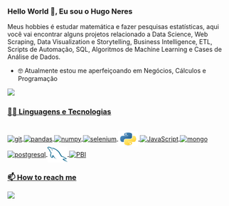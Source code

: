 <!---
- 👋 Hi, I’m @NeresWell
- 👀 I’m interested in ...
- 🌱 I’m currently learning ...
- 💞️ I’m looking to collaborate on ...
- 📫 How to reach me ...

  <img height="180em" src="https://github-readme-stats.vercel.app/api/top-langs/?username=NeresWell&layout=compact&langs_count=16&theme=nord"/>

  <img align="center" alt="R studio" height="30" width="40" src="https://d33wubrfki0l68.cloudfront.net/dd8ddc34fe29a71c81183dbe3436cfabbb540e44/b7152/assets/img/rstudio-ball.svg"> 

NeresWell/NeresWell is a ✨ special ✨ repository because its `README.md` (this file) appears on your GitHub profile.
You can click the Preview link to take a look at your changes.
--->
### Hello World 👋, Eu sou o Hugo Neres

Meus hobbies é estudar matemática e fazer pesquisas estatísticas, aqui você vai encontrar alguns projetos relacionado a Data Science, Web Scraping, Data Visualization e Storytelling, Business Intelligence, ETL, Scripts de Automação, SQL, Algoritmos de Machine Learning e Cases de Análise de Dados.

- 🤓 Atualmente estou me aperfeiçoando em Negócios, Cálculos e Programação

<div>
  <a href="https://github.com/NeresWell">
  <img height="180em" src="https://github-readme-stats.vercel.app/api?username=NeresWell&show_icons=true&theme=nord&include_all_commits=true&count_private=true&hide=contribs,prs"/>
</div>

### 👨‍💻 Linguagens e Tecnologias

<div style="display: inline_block"><br>
  <img align="center" alt="git" height="35" width="35" src="https://cdn.jsdelivr.net/gh/devicons/devicon@latest/icons/git/git-original.svg" />
  <img align="center" alt="pandas" height="35" width="35" src="https://cdn.jsdelivr.net/gh/devicons/devicon@latest/icons/pandas/pandas-original.svg" />
  <img align="center" alt="numpy" height="35" width="45" src="https://cdn.jsdelivr.net/gh/devicons/devicon@latest/icons/numpy/numpy-original.svg" />
  <img align="center" alt="selenium" height="35" width="35" src="https://cdn.jsdelivr.net/gh/devicons/devicon@latest/icons/selenium/selenium-original.svg" />
  <img align="center" alt="python" height="35" width="45" src="https://raw.githubusercontent.com/devicons/devicon/master/icons/python/python-original.svg">  
  <img align="center" alt="JavaScript" height="35" width="45" src="https://cdn.jsdelivr.net/gh/devicons/devicon/icons/javascript/javascript-original.svg">
  <img align="center" alt="mongo" height="35" width="35" src="https://cdn.jsdelivr.net/gh/devicons/devicon@latest/icons/mongodb/mongodb-original.svg" />
  <img align="center" alt="postgresql" height="35" width="35" src="https://cdn.jsdelivr.net/gh/devicons/devicon@latest/icons/postgresql/postgresql-original.svg" />
  <img align="center" alt="mysql" height="35" width="45" src="https://github.com/devicons/devicon/blob/master/icons/mysql/mysql-original.svg">
  <img align="center" alt="PBI" height="35" width="35" src="https://upload.wikimedia.org/wikipedia/commons/thumb/c/cf/New_Power_BI_Logo.svg/600px-New_Power_BI_Logo.svg.png">
</div>

### 📫 How to reach me
  
<div>
  <a href = "mailto:hugo.neres@sempreceub.com"><img src="https://img.shields.io/badge/-Email-%23333?style=for-the-badge" target="_blank"></a>
</div>

